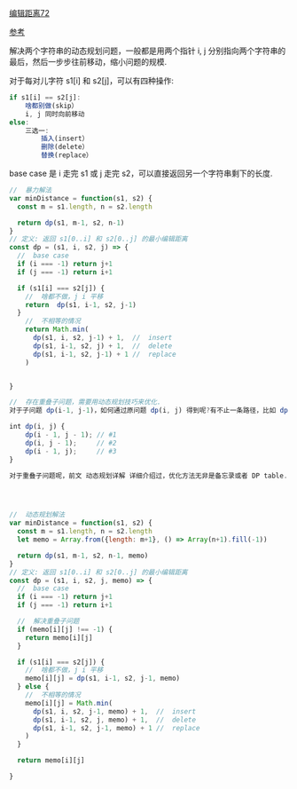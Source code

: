 [编辑距离72](https://leetcode.cn/problems/edit-distance/)

[参考](https://labuladong.online/algo/dynamic-programming/edit-distance/)

解决两个字符串的动态规划问题，一般都是用两个指针 i, j 分别指向两个字符串的最后，然后一步步往前移动，缩小问题的规模. 

对于每对儿字符 s1[i] 和 s2[j]，可以有四种操作: 
```js
if s1[i] == s2[j]:
    啥都别做(skip）
    i, j 同时向前移动
else:
    三选一: 
        插入(insert）
        删除(delete）
        替换(replace）

```

base case 是 i 走完 s1 或 j 走完 s2，可以直接返回另一个字符串剩下的长度. 




```js
//  暴力解法
var minDistance = function(s1, s2) {
  const m = s1.length, n = s2.length  

  return dp(s1, m-1, s2, n-1)
}
// 定义: 返回 s1[0..i] 和 s2[0..j] 的最小编辑距离
const dp = (s1, i, s2, j) => {
  //  base case
  if (i === -1) return j+1
  if (j === -1) return i+1

  if (s1[i] === s2[j]) {
    //  啥都不做，j i 平移
    return  dp(s1, i-1, s2, j-1)
  }
    //  不相等的情况
    return Math.min(
      dp(s1, i, s2, j-1) + 1,  //  insert
      dp(s1, i-1, s2, j) + 1,  //  delete
      dp(s1, i-1, s2, j-1) + 1 //  replace
    )


}

//  存在重叠子问题，需要用动态规划技巧来优化. 
对于子问题 dp(i-1, j-1)，如何通过原问题 dp(i, j) 得到呢?有不止一条路径，比如 dp(i, j) -> #1 和 dp(i, j) -> #2 -> #3. 一旦发现一条重复路径，就说明存在巨量重复路径，也就是重叠子问题. 

int dp(i, j) {
    dp(i - 1, j - 1); // #1
    dp(i, j - 1);     // #2
    dp(i - 1, j);     // #3
}

对于重叠子问题呢，前文 动态规划详解 详细介绍过，优化方法无非是备忘录或者 DP table. 




//  动态规划解法
var minDistance = function(s1, s2) {
  const m = s1.length, n = s2.length  
  let memo = Array.from({length: m+1}, () => Array(n+1).fill(-1))

  return dp(s1, m-1, s2, n-1, memo)
}
// 定义: 返回 s1[0..i] 和 s2[0..j] 的最小编辑距离
const dp = (s1, i, s2, j, memo) => {
  //  base case
  if (i === -1) return j+1
  if (j === -1) return i+1

  //  解决重叠子问题
  if (memo[i][j] !== -1) {
    return memo[i][j]
  }

  if (s1[i] === s2[j]) {
    //  啥都不做，j i 平移
    memo[i][j] = dp(s1, i-1, s2, j-1, memo)
  } else {
    //  不相等的情况
    memo[i][j] = Math.min(
      dp(s1, i, s2, j-1, memo) + 1,  //  insert
      dp(s1, i-1, s2, j, memo) + 1,  //  delete
      dp(s1, i-1, s2, j-1, memo) + 1 //  replace
    )
  }

  return memo[i][j]

}
```
